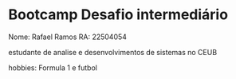# Bootcamp Desafio intermediário
Nome: Rafael Ramos
RA: 22504054

estudante de analise e desenvolvimentos de sistemas no CEUB

hobbies: Formula 1 e futbol 

